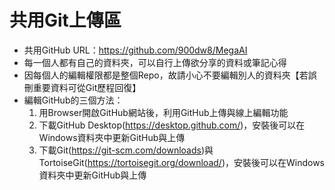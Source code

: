 # 共用Git上傳區  
- 共用GitHub URL：https://github.com/900dw8/MegaAI
- 每一個人都有自己的資料夾，可以自行上傳欲分享的資料或筆記心得  
- 因每個人的編輯權限都是整個Repo，故請小心不要編輯別人的資料夾【若誤刪重要資料可從Git歷程回復】
- 編輯GitHub的三個方法：
	1. 用Browser開啟GitHub網站後，利用GitHub上傳與線上編輯功能
	2. 下載GitHub Desktop(https://desktop.github.com/)，安裝後可以在Windows資料夾中更新GitHub與上傳
	3. 下載Git(https://git-scm.com/downloads)與TortoiseGit(https://tortoisegit.org/download/)，安裝後可以在Windows資料夾中更新GitHub與上傳